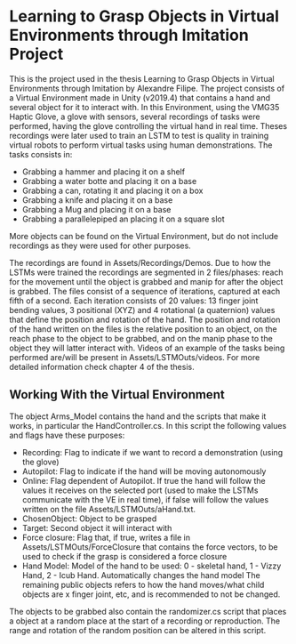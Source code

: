 # Learning to Grasp Objects in Virtual Environments through Imitation Project

This is the project used in the thesis Learning to Grasp Objects in Virtual Environments through Imitation by Alexandre Filipe. 
The project consists of a Virtual Environment made in Unity (v2019.4) that contains a hand and several object for it to interact with. In this Environment, using the VMG35 Haptic Glove, a glove with sensors, several recordings of tasks were performed, having the glove controlling the virtual hand in real time. Theses recordings were later used to train an LSTM to test is quality in training virtual robots to perform virtual tasks using human demonstrations.
The tasks consists in:
- Grabbing a hammer and placing it on a shelf
- Grabbing a water botte and placing it on a base
- Grabbing a can, rotating it and placing it on a box
- Grabbing a knife and placing it on a base
- Grabbing a Mug and placing it on a base
- Grabbing a parallelepiped an placing it on a square slot

More objects can be found on the Virtual Environment, but do not include recordings as they were used for other purposes.

The recordings are found in Assets/Recordings/Demos. Due to how the LSTMs were trained the recordings are segmented in 2 files/phases: reach for the movement until the object is grabbed and manip for after the object is grabbed. The files consist of a sequence of iterations, captured at each fifth of a second. Each iteration consists of 20 values: 13 finger joint bending values, 3 positional (XYZ) and 4 rotational (a quaternion) values that define the position and rotation of the hand.
The position and rotation of the hand written on the files is the relative position to an object, on the reach phase to the object to be grabbed, and on the manip phase to the object they will latter interact with.
Videos of an example of the tasks being performed are/will be present in Assets/LSTMOuts/videos.
For more detailed information check chapter 4 of the thesis.

## Working With the Virtual Environment

The object Arms_Model contains the hand and the scripts that make it works, in particular the HandController.cs. In this script the following values and flags have these purposes:

- Recording: Flag to indicate if we want to record a demonstration (using the glove)
- Autopilot: Flag to indicate if the hand will be moving autonomously
- Online: Flag dependent of Autopilot. If true the hand will follow the values it receives on the selected port (used to make the LSTMs communicate with the VE in real time), if false will follow the values written on the file Assets/LSTMOuts/aHand.txt.
- ChosenObject: Object to be grasped
- Target: Second object it will interact with
- Force closure: Flag that, if true, writes a file in Assets/LSTMOuts/ForceClosure that contains the force vectors, to be used to check if the grasp is considered a force closure
- Hand Model: Model of the hand to be used: 0 - skeletal hand, 1 - Vizzy Hand, 2 - Icub Hand. Automatically changes the hand model
The remaining public objects refers to how the hand moves/what child objects are x finger joint, etc, and is recommended to not be changed.

The objects to be grabbed also contain the randomizer.cs script that places a object at a random place at the start of a recording or reproduction. The range and rotation of the random position can be altered in this script.
